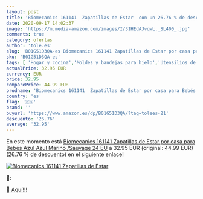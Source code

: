 ```yaml
---
layout: post
title: 'Biomecanics 161141  Zapatillas de Estar  con un 26.76 % de descuento'
date: 2020-09-17 14:02:37
image: 'https://m.media-amazon.com/images/I/31HEdAJvqwL._SL400_.jpg'
comments: true
category: ofertas
author: 'tole.es'
slug: 'B01G51D3QA-es Biomecanics 161141 Zapatillas de Estar por casa para Bebés...'
sku: 'B01G51D3QA-es'
tags: [ 'Hogar y cocina','Moldes y bandejas para hielo','Utensilios de bar','Utensilios de cocina','bebés', ]
actualPrice: 32.95 EUR
currency: EUR
price: 32.95
comparePrice: 44.99 EUR
prodname: 'Biomecanics 161141  Zapatillas de Estar por casa para Bebés  Azul  Azul Marino /Sauvage   24 EU'
country: 'es'
flag: '🇪🇸'
brand: ''
buyurl: 'https://www.amazon.es/dp/B01G51D3QA/?tag=tolees-21'
descuento: '26.76'
average: '32.95'
---
```


En este momento está [Biomecanics 161141  Zapatillas de Estar por casa para Bebés  Azul  Azul Marino /Sauvage   24 EU](https://www.amazon.es/dp/B01G51D3QA/?tag=tolees-21) a 32.95 EUR (original: 44.99 EUR) (26.76 %  de descuento) en el siguiente enlace!

[![Biomecanics 161141  Zapatillas de Estar ](https://m.media-amazon.com/images/I/31HEdAJvqwL._SL400_.jpg)](https://www.amazon.es/dp/B01G51D3QA/?tag=tolees-21)

🔎:


[🛒 Aquí!!!](https://www.amazon.es/dp/B01G51D3QA/?tag=tolees-21)
